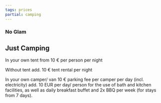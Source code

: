 ```yaml
---
tags: prices
partial: camping
---
```


### No Glam

## Just Camping

In your own tent from 10 € per person per night

Without tent add. 10 € tent rental per night

In your own camper/ van 10 € parking fee per camper per day (incl. electricity)
add. 10 EUR per day/ person for the use of bath and kitchen facilities, as well as daily breakfast buffet and 2x BBQ per week (for stays from 7 days).
